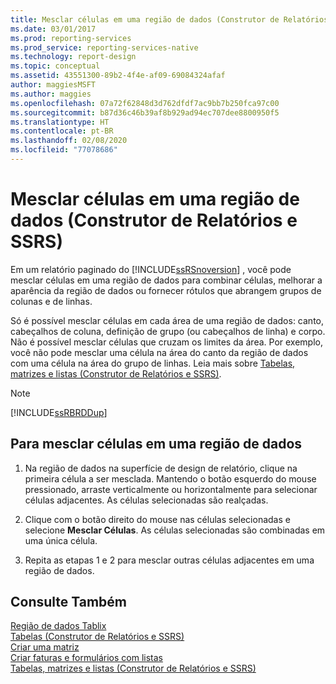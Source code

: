 ```yaml
---
title: Mesclar células em uma região de dados (Construtor de Relatórios) | Microsoft Docs
ms.date: 03/01/2017
ms.prod: reporting-services
ms.prod_service: reporting-services-native
ms.technology: report-design
ms.topic: conceptual
ms.assetid: 43551300-89b2-4f4e-af09-69084324afaf
author: maggiesMSFT
ms.author: maggies
ms.openlocfilehash: 07a72f62848d3d762dfdf7ac9bb7b250fca97c00
ms.sourcegitcommit: b87d36c46b39af8b929ad94ec707dee8800950f5
ms.translationtype: HT
ms.contentlocale: pt-BR
ms.lasthandoff: 02/08/2020
ms.locfileid: "77078686"
---
```

# <a name="merge-cells-in-a-data-region-report-builder-and-ssrs"></a>Mesclar células em uma região de dados (Construtor de Relatórios e SSRS)
Em um relatório paginado do [!INCLUDE[ssRSnoversion](../../includes/ssrsnoversion-md.md)] , você pode mesclar células em uma região de dados para combinar células, melhorar a aparência da região de dados ou fornecer rótulos que abrangem grupos de colunas e de linhas.  
  
Só é possível mesclar células em cada área de uma região de dados: canto, cabeçalhos de coluna, definição de grupo (ou cabeçalhos de linha) e corpo. Não é possível mesclar células que cruzam os limites da área. Por exemplo, você não pode mesclar uma célula na área do canto da região de dados com uma célula na área do grupo de linhas. Leia mais sobre [Tabelas, matrizes e listas &#40;Construtor de Relatórios e SSRS&#41;](../../reporting-services/report-design/tables-matrices-and-lists-report-builder-and-ssrs.md).  
  
> [!NOTE]  
>  [!INCLUDE[ssRBRDDup](../../includes/ssrbrddup-md.md)]  
  
## <a name="to-merge-cells-in-a-data-region"></a>Para mesclar células em uma região de dados  
  
1.  Na região de dados na superfície de design de relatório, clique na primeira célula a ser mesclada. Mantendo o botão esquerdo do mouse pressionado, arraste verticalmente ou horizontalmente para selecionar células adjacentes. As células selecionadas são realçadas.  
  
2.  Clique com o botão direito do mouse nas células selecionadas e selecione **Mesclar Células**. As células selecionadas são combinadas em uma única célula.  
  
3.  Repita as etapas 1 e 2 para mesclar outras células adjacentes em uma região de dados.  
  
## <a name="see-also"></a>Consulte Também  
[Região de dados Tablix](../../reporting-services/report-design/tablix-data-region-report-builder-and-ssrs.md)  
 [Tabelas &#40;Construtor de Relatórios e SSRS&#41;](../../reporting-services/report-design/tables-report-builder-and-ssrs.md)   
 [Criar uma matriz](../../reporting-services/report-design/create-a-matrix-report-builder-and-ssrs.md)   
 [Criar faturas e formulários com listas](../../reporting-services/report-design/create-invoices-and-forms-with-lists-report-builder-and-ssrs.md)  
[Tabelas, matrizes e listas &#40;Construtor de Relatórios e SSRS&#41;](../../reporting-services/report-design/tables-matrices-and-lists-report-builder-and-ssrs.md)  
  
  
